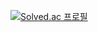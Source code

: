 [![Solved.ac
프로필](http://mazassumnida.wtf/api/v2/generate_badge?boj={anrj12})](https://solved.ac/{anrj12})

